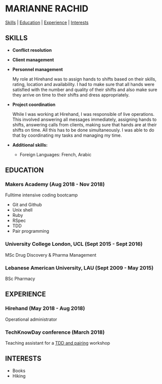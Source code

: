 # **MARIANNE RACHID**

[Skills](#SKILLS) | [Education](#EDUCATION) | [Experience](#EXPERIENCE) | [Interests](#INTERESTS)

## <a name="skills">**SKILLS**</a>

* **Conflict resolution**

  <!-- While I was working at Hirehand, sometimes a client would call and complain about a hand that either hasn't shown up to their shift or misbehave. I had to make sure that the client -->
* **Client management**



* **Personnel management**

  My role at Hirehand was to assign hands to shifts based on their skills, rating, location and availability. I had to make sure that all hands were satisfied with the number and quality of their shifts and also make sure they arrive on time to their shifts and dress appropriately.


* **Project coordination**

  While I was working at Hirehand, I was responsible of live operations. This involved answering all messages immediately, assigning hands to shifts, answering calls from clients, making sure that hands are at their shifts on time. All this has to be done simultaneously. I was able to do that by coordinating my tasks and managing my time.


* **Additional skills:**
  * Foreign Languages: French, Arabic

## <a name="Education">**EDUCATION**</a>

### Makers Academy (Aug 2018 - Nov 2018)
 Fulltime intensive coding bootcamp
  * Git and Github
  * Unix shell
  * Ruby
  * RSpec
  * TDD
  * Pair programming

### University College London, UCL (Sept 2015 - Sept 2016)
MSc Drug Discovery & Pharma Management

### Lebanese American University, LAU (Sept 2009 - May 2015)
BSc Pharmacy


## <a name="Experience">**EXPERIENCE**</a>

### Hirehand (May 2018 - Aug 2018)
Operational administrator

### TechKnowDay conference (March 2018)
Teaching assistant for a
[TDD and pairing](https://github.com/fouralarmfire/square-one/tree/master/tutorials) workshop

## <a name="Interests">**INTERESTS**</a>

* Books   
* Hiking
